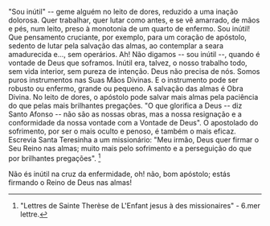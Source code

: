 "Sou inútil" -- geme alguém no leito de dores, reduzido a uma inação dolorosa. Quer trabalhar, quer lutar como antes, e se vê amarrado, de mãos e pés, num leito, preso à monotonia de um quarto de enfermo. Sou inútil! Que pensamento cruciante, por exemplo, para um coração de apóstolo, sedento de lutar pela salvação das almas, ao contemplar a seara amadurecida e\..., sem operários. Ah! Não digamos -- sou inútil --, quando é vontade de Deus que soframos. Inútil era, talvez, o nosso trabalho todo, sem vida interior, sem pureza de intenção. Deus não precisa de nós. Somos puros instrumentos nas Suas Mãos Divinas. E o instrumento pode ser robusto ou enfermo, grande ou pequeno. A salvação das almas é Obra Divina. No leito de dores, o apóstolo pode salvar mais almas pela paciência do que pelas mais brilhantes pregações. "O que glorifica a Deus -- diz Santo Afonso -- não são as nossas obras, mas a nossa resignação e a conformidade da nossa vontade com a Vontade de Deus". O apostolado do sofrimento, por ser o mais oculto e penoso, é também o mais eficaz. Escrevia Santa Teresinha a um missionário: "Meu irmão, Deus quer firmar o Seu Reino nas almas; muito mais pelo sofrimento e a perseguição do que por brilhantes pregações". [^1]

Não és inútil na cruz da enfermidade, oh! não, bom apóstolo; estás firmando o Reino de Deus nas almas!

[^1]: "Lettres de Sainte Therèse de L'Enfant jesus à des missionaires" - 6.mer lettre.